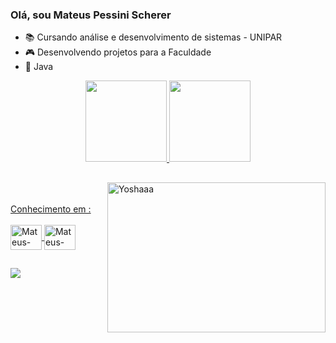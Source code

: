 ### Olá, sou Mateus Pessini Scherer
- 📚 Cursando análise e desenvolvimento de sistemas - UNIPAR
- 🎮 Desenvolvendo projetos para a Faculdade
- 🧡 Java


<div align="center">
  <a href="https://github.com/Pessinera">
  <img height="130em" src="https://github-readme-stats.vercel.app/api?username=Pessinera&show_icons=true&theme=tokyonight&include_all_commits=true&count_private=true"/>
  <img height="130em" src="https://github-readme-stats.vercel.app/api/top-langs/?username=Pessinera&layout=compact&langs_count=7&theme=tokyonight"/>
</div>

  <img align="right" alt="Yoshaaa" width = 349  height = 240  src= "https://media.tenor.com/36lDIQ6tMx4AAAAd/hacker-ile0x.gif">
<div>
    
  ##
  
</div>
  
<br>
<br>
 Conhecimento em :
<div style="display: inline_block"><br>
<img align="center" alt="Mateus-JAVA" height="40" width="50"  src="https://cdn.jsdelivr.net/gh/devicons/devicon/icons/java/java-original.svg">
<img align="center" alt="Mateus-MySQL" height="40" width="50"  src="https://cdn.jsdelivr.net/gh/devicons/devicon/icons/oracle/oracle-original.svg">
</div>
<div>
  
  ##
  
</div>
<div>
   <a href="https://www.linkedin.com/in/mateus-pessini-3ab683208/" target="_blank"><img src="https://img.shields.io/badge/-LinkedIn-%230077B5?style=for-the-badge&logo=linkedin&logoColor=white" target="_blank"></a> 
</div>
